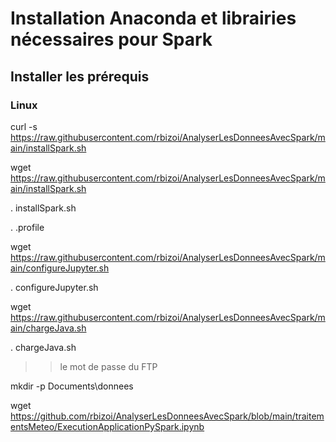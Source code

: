 # Installation Anaconda et librairies nécessaires pour Spark

## Installer les prérequis
### Linux
curl -s https://raw.githubusercontent.com/rbizoi/AnalyserLesDonneesAvecSpark/main/installSpark.sh

wget https://raw.githubusercontent.com/rbizoi/AnalyserLesDonneesAvecSpark/main/installSpark.sh

. installSpark.sh

. .profile

wget https://raw.githubusercontent.com/rbizoi/AnalyserLesDonneesAvecSpark/main/configureJupyter.sh

. configureJupyter.sh

wget https://raw.githubusercontent.com/rbizoi/AnalyserLesDonneesAvecSpark/main/chargeJava.sh

. chargeJava.sh
>> le mot de passe du FTP


mkdir -p Documents\donnees

wget https://github.com/rbizoi/AnalyserLesDonneesAvecSpark/blob/main/traitementsMeteo/ExecutionApplicationPySpark.ipynb
